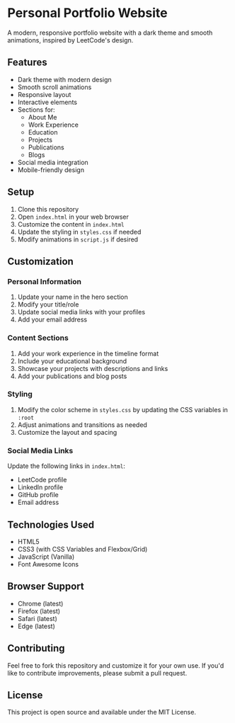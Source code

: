 # Personal Portfolio Website

A modern, responsive portfolio website with a dark theme and smooth animations, inspired by LeetCode's design.

## Features

- Dark theme with modern design
- Smooth scroll animations
- Responsive layout
- Interactive elements
- Sections for:
  - About Me
  - Work Experience
  - Education
  - Projects
  - Publications
  - Blogs
- Social media integration
- Mobile-friendly design

## Setup

1. Clone this repository
2. Open `index.html` in your web browser
3. Customize the content in `index.html`
4. Update the styling in `styles.css` if needed
5. Modify animations in `script.js` if desired

## Customization

### Personal Information
1. Update your name in the hero section
2. Modify your title/role
3. Update social media links with your profiles
4. Add your email address

### Content Sections
1. Add your work experience in the timeline format
2. Include your educational background
3. Showcase your projects with descriptions and links
4. Add your publications and blog posts

### Styling
1. Modify the color scheme in `styles.css` by updating the CSS variables in `:root`
2. Adjust animations and transitions as needed
3. Customize the layout and spacing

### Social Media Links
Update the following links in `index.html`:
- LeetCode profile
- LinkedIn profile
- GitHub profile
- Email address

## Technologies Used

- HTML5
- CSS3 (with CSS Variables and Flexbox/Grid)
- JavaScript (Vanilla)
- Font Awesome Icons

## Browser Support

- Chrome (latest)
- Firefox (latest)
- Safari (latest)
- Edge (latest)

## Contributing

Feel free to fork this repository and customize it for your own use. If you'd like to contribute improvements, please submit a pull request.

## License

This project is open source and available under the MIT License.